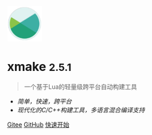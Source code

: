 <img src="/assets/img/logo.svg" width="16%" />

# xmake <small>2.5.1</small>

> 一个基于Lua的轻量级跨平台自动构建工具

- *简单，快速，跨平台*
- *现代化的C/C++构建工具，多语言混合编译支持*

[Gitee](https://gitee.com/tboox/xmake/)
[GitHub](https://github.com/xmake-io/xmake/)
[快速开始](/zh-cn/getting_started)
